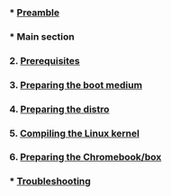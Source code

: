 ### * [Preamble](Preamble)  
### * Main section  
###     2. [Prerequisites](Prerequisites)  
###     3. [Preparing the boot medium](Preparing-the-boot-medium)  
###     4. [Preparing the distro](Preparing-the-distro)  
###     5. [Compiling the Linux kernel](Compiling-the-Linux-kernel)  
###     6. [Preparing the Chromebook/box](Preparing-the-chromebook|box)  
### * [Troubleshooting](troubleshooting)